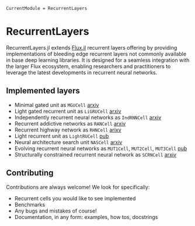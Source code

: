 ```@meta
CurrentModule = RecurrentLayers
```

# RecurrentLayers

RecurrentLayers.jl extends [Flux.jl](https://github.com/FluxML/Flux.jl) recurrent layers offering by providing implementations of bleeding edge recurrent layers not commonly available in base deep learning libraries. It is designed for a seamless integration with the larger Flux ecosystem, enabling researchers and practitioners to leverage the latest developments in recurrent neural networks.

## Implemented layers

 - Minimal gated unit as `MGUCell` [arxiv](https://arxiv.org/abs/1603.09420)
 - Light gated recurrent unit as `LiGRUCell` [arxiv](https://arxiv.org/abs/1803.10225)
 - Independently recurrent neural networks as `IndRNNCell` [arxiv](https://arxiv.org/abs/1803.04831)
 - Recurrent addictive networks as `RANCell` [arxiv](https://arxiv.org/abs/1705.07393)
 - Recurrent highway network as `RHNCell` [arixv](https://arxiv.org/pdf/1607.03474)
 - Light recurrent unit as `LightRUCell` [pub](https://www.mdpi.com/2079-9292/13/16/3204)
 - Neural architecture search unit `NASCell` [arxiv](https://arxiv.org/abs/1611.01578)
 - Evolving recurrent neural networks as `MUT1Cell`, `MUT2Cell`, `MUT3Cell` [pub](https://proceedings.mlr.press/v37/jozefowicz15.pdf)
 - Structurally constrained recurrent neural network as `SCRNCell` [arxiv](https://arxiv.org/pdf/1412.7753)

## Contributing

Contributions are always welcome! We look for specifically:
 - Recurrent cells you would like to see implemented 
 - Benchmarks
 - Any bugs and mistakes of course!
 - Documentation, in any form: examples, how tos, docstrings  